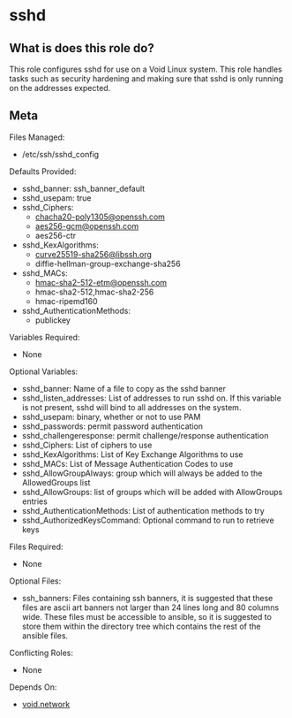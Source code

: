 sshd
====


What is does this role do?
--------------------------

This role configures sshd for use on a Void Linux system.  This role handles tasks such as security hardening and making sure that sshd is only running on the addresses expected.


Meta
----

Files Managed:
  * /etc/ssh/sshd_config

Defaults Provided:
  * sshd_banner: ssh_banner_default
  * sshd_usepam: true
  * sshd_Ciphers:
      - chacha20-poly1305@openssh.com
      - aes256-gcm@openssh.com
      - aes256-ctr
  * sshd_KexAlgorithms:
      - curve25519-sha256@libssh.org
      - diffie-hellman-group-exchange-sha256
  * sshd_MACs:
      - hmac-sha2-512-etm@openssh.com
      - hmac-sha2-512,hmac-sha2-256
      - hmac-ripemd160
  * sshd_AuthenticationMethods:
      - publickey

Variables Required:
  * None

Optional Variables:
  * sshd_banner: Name of a file to copy as the sshd banner
  * sshd_listen_addresses: List of addresses to run sshd on.  If this variable is not present, sshd will bind to all addresses on the system.
  * sshd_usepam: binary, whether or not to use PAM
  * sshd_passwords: permit password authentication
  * sshd_challengeresponse: permit challenge/response authentication
  * sshd_Ciphers: List of ciphers to use
  * sshd_KexAlgorithms: List of Key Exchange Algorithms to use
  * sshd_MACs: List of Message Authentication Codes to use
  * sshd_AllowGroupAlways: group which will always be added to the AllowedGroups list
  * sshd_AllowGroups: list of groups which will be added with AllowGroups entries
  * sshd_AuthenticationMethods:  List of authentication methods to try
  * sshd_AuthorizedKeysCommand: Optional command to run to retrieve keys

Files Required:
  * None

Optional Files:
  * ssh_banners: Files containing ssh banners, it is suggested that these files are ascii art banners not larger than 24 lines long and 80 columns wide.  These files must be accessible to ansible, so it is suggested to store them within the directory tree which contains the rest of the ansible files.

Conflicting Roles:
  * None

Depends On:
  * [void.network](https://github.com/void-ansible-roles/network)
